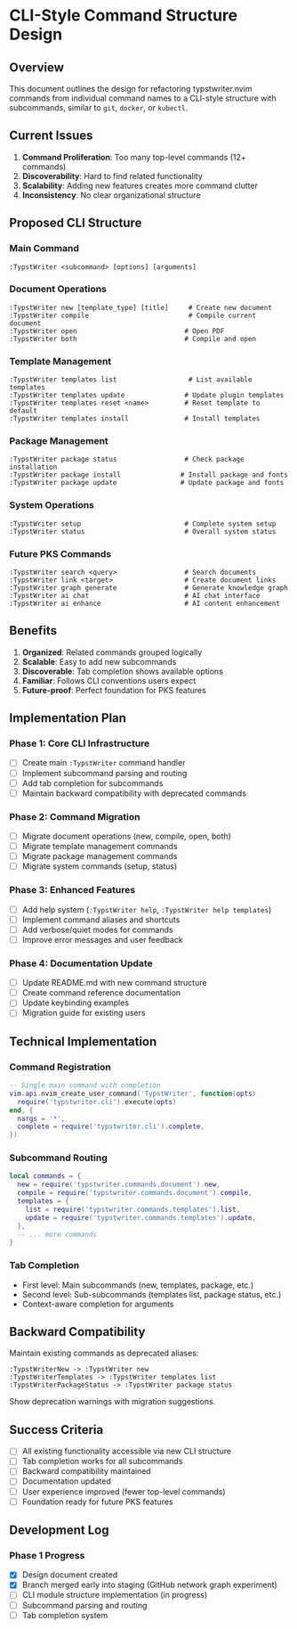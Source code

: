 # CLI-Style Command Structure Design

## Overview

This document outlines the design for refactoring typstwriter.nvim commands from individual command names to a CLI-style structure with subcommands, similar to `git`, `docker`, or `kubectl`.

## Current Issues

1. **Command Proliferation**: Too many top-level commands (12+ commands)
2. **Discoverability**: Hard to find related functionality
3. **Scalability**: Adding new features creates more command clutter
4. **Inconsistency**: No clear organizational structure

## Proposed CLI Structure

### Main Command
```vim
:TypstWriter <subcommand> [options] [arguments]
```

### Document Operations
```vim
:TypstWriter new [template_type] [title]     # Create new document
:TypstWriter compile                         # Compile current document
:TypstWriter open                           # Open PDF
:TypstWriter both                           # Compile and open
```

### Template Management
```vim
:TypstWriter templates list                  # List available templates
:TypstWriter templates update               # Update plugin templates
:TypstWriter templates reset <name>         # Reset template to default
:TypstWriter templates install              # Install templates
```

### Package Management
```vim
:TypstWriter package status                 # Check package installation
:TypstWriter package install               # Install package and fonts
:TypstWriter package update                # Update package and fonts
```

### System Operations
```vim
:TypstWriter setup                          # Complete system setup
:TypstWriter status                         # Overall system status
```

### Future PKS Commands
```vim
:TypstWriter search <query>                 # Search documents
:TypstWriter link <target>                  # Create document links
:TypstWriter graph generate                 # Generate knowledge graph
:TypstWriter ai chat                        # AI chat interface
:TypstWriter ai enhance                     # AI content enhancement
```

## Benefits

1. **Organized**: Related commands grouped logically
2. **Scalable**: Easy to add new subcommands
3. **Discoverable**: Tab completion shows available options
4. **Familiar**: Follows CLI conventions users expect
5. **Future-proof**: Perfect foundation for PKS features

## Implementation Plan

### Phase 1: Core CLI Infrastructure
- [ ] Create main `:TypstWriter` command handler
- [ ] Implement subcommand parsing and routing
- [ ] Add tab completion for subcommands
- [ ] Maintain backward compatibility with deprecated commands

### Phase 2: Command Migration
- [ ] Migrate document operations (new, compile, open, both)
- [ ] Migrate template management commands
- [ ] Migrate package management commands
- [ ] Migrate system commands (setup, status)

### Phase 3: Enhanced Features
- [ ] Add help system (`:TypstWriter help`, `:TypstWriter help templates`)
- [ ] Implement command aliases and shortcuts
- [ ] Add verbose/quiet modes for commands
- [ ] Improve error messages and user feedback

### Phase 4: Documentation Update
- [ ] Update README.md with new command structure
- [ ] Create command reference documentation
- [ ] Update keybinding examples
- [ ] Migration guide for existing users

## Technical Implementation

### Command Registration
```lua
-- Single main command with completion
vim.api.nvim_create_user_command('TypstWriter', function(opts)
  require('typstwriter.cli').execute(opts)
end, {
  nargs = '*',
  complete = require('typstwriter.cli').complete,
})
```

### Subcommand Routing
```lua
local commands = {
  new = require('typstwriter.commands.document').new,
  compile = require('typstwriter.commands.document').compile,
  templates = {
    list = require('typstwriter.commands.templates').list,
    update = require('typstwriter.commands.templates').update,
  },
  -- ... more commands
}
```

### Tab Completion
- First level: Main subcommands (new, templates, package, etc.)
- Second level: Sub-subcommands (templates list, package status, etc.)
- Context-aware completion for arguments

## Backward Compatibility

Maintain existing commands as deprecated aliases:
```vim
:TypstWriterNew -> :TypstWriter new
:TypstWriterTemplates -> :TypstWriter templates list
:TypstWriterPackageStatus -> :TypstWriter package status
```

Show deprecation warnings with migration suggestions.

## Success Criteria

- [ ] All existing functionality accessible via new CLI structure
- [ ] Tab completion works for all subcommands
- [ ] Backward compatibility maintained
- [ ] Documentation updated
- [ ] User experience improved (fewer top-level commands)
- [ ] Foundation ready for future PKS features

## Development Log

### Phase 1 Progress
- [x] Design document created
- [x] Branch merged early into staging (GitHub network graph experiment)
- [ ] CLI module structure implementation (in progress)
- [ ] Subcommand parsing and routing
- [ ] Tab completion system
